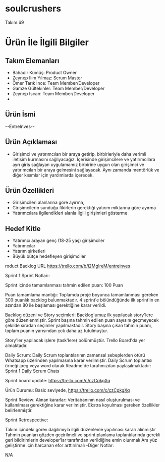 # soulcrushers
Takım 69

# Ürün İle İlgili Bilgiler

## Takım Elemanları

- Bahadır Kümüş: Product Owner
- Zeynep Ilım Yılmaz: Scrum Master
- Ömer Tarık İnce: Team Member/Developer
- Gamze Gültekinler: Team Member/Developer
- Zeynep Iscan: Team Member/Developer
- 
## Ürün İsmi

--EntreInves--

## Ürün Açıklaması

- Girişimci ve yatırımcıları bir araya getirip, birbirleriyle daha verimli iletişim kurmasını sağlıyacağız. İçerisinde girişimcilere ve yatırımcılara ayrı giriş sağlayan uygulamamız birbirine uygun olan girişimci ve yatırımcıları bir araya gelmesini sağlayacak. Aynı zamanda mentörlük ve diğer kısımlar için yardımlarda içerecek.
## Ürün Özellikleri

- Girişimcileri alanlarına göre ayırma, 
- Girişimcilerin sunduğu fikirlerin gerektiği yatırım miktarına göre ayırma
- Yatırımcılara ilgilendikleri alanla ilgili girişimleri gösterme

## Hedef Kitle

-  Yatırımcı arayan genç (18-25 yaş) girişimciler
-  Yatırımcılar
-  Yatırım şirketleri
-  Büyük bütçe hedefleyen girişimciler


roduct Backlog URL
https://trello.com/b/i2MgIreM/entreinves

Sprint 1
Sprint Notları:

Sprint içinde tamamlanması tahmin edilen puan: 100 Puan

Puan tamamlama mantığı: Toplamda proje boyunca tamamlanması gereken 300 puanlık backlog bulunmaktadır. 4 sprint'e bölündüğünde ilk sprint'in en azından 80 ile başlaması gerektiğine karar verildi.

Backlog düzeni ve Story seçimleri: Backlog'umuz ilk yapılacak story'lere göre düzenlenmiştir. Sprint başına tahmin edilen puan sayısını geçmeyecek şekilde sıradan seçimler yapılmaktadır. Story başına çıkan tahmin puanı, toplam puanın yarısından çok daha az tutulmuştur.

Story'ler yapılacak işlere (task'lere) bölünmüştür. Trello Board'da yer almaktadır.

Daily Scrum: Daily Scrum toplantılarının zamansal sebeplerden ötürü Whatsapp üzerinden yapılmasına karar verilmiştir. Daily Scrum toplantısı örneği jpeg veya word olarak Readme'de tarafımızdan paylaşılmaktadır: Sprint 1 Daily Scrum Chats

Sprint board update: https://trello.com/c/czCpkgXq

Ürün Durumu: Basic seviyede, https://trello.com/c/czCpkgXq

Sprint Review: Alınan kararlar: Veritabanının nasıl oluşturulması ve kullanılması gerektiğine karar verilmiştir. Ekstra koyulması gereken özellikler belirlenmiştir.

Sprint Retrospective:

Takım içindeki görev dağılımıyla ilgili düzenleme yapılması kararı alınmıştır
Tahmin puanları gözden geçirilmeli ve sprint planlama toplantılarında gerekli geri bildirimlerin developer'lar tarafından verildiğine emin olunmalı
Ara yüz geliştirme için harcanan efor arttırılmalı
-Diğer Notlar:

N/A
